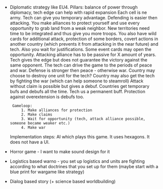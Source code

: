 - Diplomatic strategy like EU4. 
	   Pillars: balance of power through diplomacy, tech edge can help with rapid expansion
	   Each cell is ne army. Tech can give you temporary advantage.  Defending is easier then attacking. You make alliances to protect yourself and use every opportunity to grab land from a weak neighbor. New territories need time to be integrated and thus give you more troops. You also have wild cards for additional attack, protection of some borders, covert actions in another country (which prevents it from attacking in the near future) and tech. Also you wait for justifications. Some event cards may open the opportunity. Attacking alliance has to be passive for X amount of years. Tech gives the edge but does not guarantee the victory against the same opponent.
	   The tech can drive the game to the periods of peace and war. Defense is stronger then peace - otherwise war.
	   Country may choose to destroy one unit for the tech? Country may also get the tech by fighting the war (which can help someone to steamroll) 
	   Attack without claim is possible but gives a debuf.
	   Countries get temporary bufs and debufs all the time.
	   Tech us a permanent buff.
	   Protection against overextension is debufs too. 

	   Gameloop: 
		   1. Make alliances for protection
		   2. Make claims
		   3. Wait for opportunity (tech, attack alliance possible, someone became weaker etc.)
		   4. Make war

	Implementation steps:
	AI which plays this game. It uses hexagons. It does not have a UI.

- Horror game - I want to make sound design for it
- Logistics based warno - you set up logistics and units are fighting according to what doctrines that you set up for them (maybe start with a blue print for wargame like strategy)
- Dialog based story (+ science based worldbuilding)